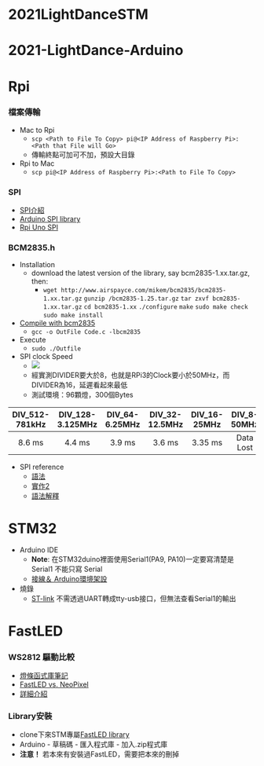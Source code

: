 # 2021LightDanceSTM
# 2021-LightDance-Arduino

# Rpi
### 檔案傳輸
- Mac to Rpi
    - `scp <Path to File To Copy> pi@<IP Address of Raspberry Pi>:<Path that File will Go>`
    - 傳輸終點可加可不加，預設大目錄
- Rpi to Mac
    - `scp pi@<IP Address of Raspberry Pi>:<Path to File To Copy>`
### SPI 
- [SPI介紹](https://learn.sparkfun.com/tutorials/serial-peripheral-interface-spi)
- [Arduino SPI library](https://www.arduino.cc/en/Reference/SPI)
- [Rpi Uno SPI](http://robotics.hobbizine.com/raspiduino.html)
### BCM2835.h
- Installation
    - download the latest version of the library, say bcm2835-1.xx.tar.gz, then:
        -    `wget http://www.airspayce.com/mikem/bcm2835/bcm2835-1.xx.tar.gz`
            `gunzip /bcm2835-1.25.tar.gz`
           `tar zxvf bcm2835-1.xx.tar.gz`
        `cd bcm2835-1.xx`
        `./configure`
        `make`
        `sudo make check`
        `sudo make install`
- [Compile with bcm2835](https://blog.gtwang.org/programming/gcc-comipler-basic-tutorial-examples/)
    - `gcc -o OutFile Code.c -lbcm2835`
- Execute
    - `sudo ./Outfile`
- SPI clock Speed
    - ![](https://i.imgur.com/Jd8oXOU.png)
    - 經實測DIVIDER要大於8，也就是RPi3的Clock要小於50MHz，而DIVIDER為16，延遲看起來最低
    - 測試環境：96顆燈，300個Bytes

| DIV_512-781kHz | DIV_128-3.125MHz | DIV_64-6.25MHz | DIV_32-12.5MHz | DIV_16-25MHz | DIV_8-50MHz |
|:--------------:|:----------------:|:--------------:|:--------------:|:------------:|:-----------:|
|     8.6 ms     |      4.4 ms      |     3.9 ms     |     3.6 ms     |   3.35 ms    |  Data Lost  |



- SPI reference
    - [語法](https://www.iot-programmer.com/index.php/books/22-raspberry-pi-and-the-iot-in-c/chapters-raspberry-pi-and-the-iot-in-c/32-getting-started-with-the-spi-bus?start=1)
    - [實作2](http://raspberryalphaomega.org.uk/2013/06/24/using-the-bcm2835-c-library-for-spi/)
    - [語法解釋](https://www.airspayce.com/mikem/bcm2835/group__spi.html#gad623657d9513faa89d22ae1dc87eec38)
# STM32
- Arduino IDE
    - **Note**: 在STM32duino裡面使用Serial1(PA9, PA10)一定要寫清楚是 Serial1 不能只寫 Serial
    - [接線＆ Arduino環境架設](https://atceiling.blogspot.com/2020/09/arduino81stm32arduino-ide.html)
- 燒錄
    - [ST-link](http://slemi.info/2018/08/14/making-your-own-st-link-v2/) 不需透過UART轉成tty-usb接口，但無法查看Serial1的輸出
# FastLED
### WS2812 驅動比較
 - [燈條函式庫筆記](https://hackmd.io/@openlabtaipei/H1tsHcXXD)
 - [FastLED vs. NeoPixel](https://blog.ja-ke.tech/2019/06/02/neopixel-performance.html#driving-methods)
 - [詳細介紹](http://www.taichi-maker.com/homepage/reference-index/arduino-library-index/fastled-library/#color)
### Library安裝
 - clone下來STM專屬[FastLED library ](https://github.com/13rac1/FastLED-STM32)
 - Arduino - 草稿碼 - 匯入程式庫 - 加入.zip程式庫
 - **注意！** 若本來有安裝過FastLED，需要把本來的刪掉